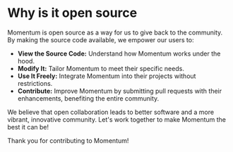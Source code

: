 # Why is it open source

Momentum is open source as a way for us to give back to the community. By making the source code available, we empower our users to:

* **View the Source Code:** Understand how Momentum works under the hood.
* **Modify It:** Tailor Momentum to meet their specific needs.
* **Use It Freely:** Integrate Momentum into their projects without restrictions.
* **Contribute:** Improve Momentum by submitting pull requests with their enhancements, benefiting the entire community.

We believe that open collaboration leads to better software and a more vibrant, innovative community. Let's work together to make Momentum the best it can be!

Thank you for contributing to Momentum!
